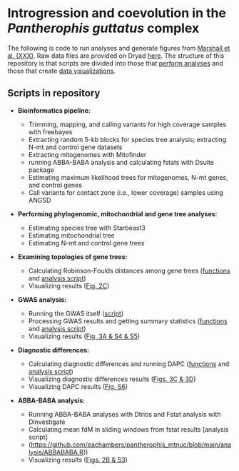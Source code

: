 # Introgression and coevolution in the *Pantherophis guttatus* complex

The following is code to run analyses and generate figures from [Marshall et al. (XXX)](REFER). Raw data files are provided on Dryad [here](https://datadryad.org/XXX). The structure of this repository is that scripts are divided into those that [perform analyses](https://github.com/eachambers/pantherophis_mtnuc/tree/main/analysis) and those that create [data visualizations](https://github.com/eachambers/pantherophis_mtnuc/tree/main/data_viz).

## Scripts in repository

- **Bioinformatics pipeline:**
  - Trimming, mapping, and calling variants for high coverage samples with freebayes
  - Extracting random 5-kb blocks for species tree analysis; extracting N-mt and control gene datasets
  - Extracting mitogenomes with Mitofinder
  - running ABBA-BABA analysis and calculating fstats with Dsuite package
  - Estimating maximum likelihood trees for mitogenomes, N-mt genes, and control genes
  - Call variants for contact zone (i.e., lower coverage) samples using ANGSD
  
- **Performing phylogenomic, mitochondrial and gene tree analyses:**
  - Estimating species tree with Starbeast3
  - Estimating mitochondrial tree
  - Estimating N-mt and control gene trees

- **Examining topologies of gene trees:**
    - Calculating Robinson-Foulds distances among gene trees ([functions](https://github.com/eachambers/pantherophis_mtnuc/blob/main/analysis/RFdists.R) and [analysis script](https://github.com/eachambers/pantherophis_mtnuc/blob/main/analysis/RFdists_analysis.R))
    - Visualizing results ([Fig. 2C](https://github.com/eachambers/pantherophis_mtnuc/blob/main/data_viz/RFdists_figure.R))

- **GWAS analysis:**
    - Running the GWAS itself ([script](REFER))
    - Processing GWAS results and getting summary statistics ([functions](https://github.com/eachambers/pantherophis_mtnuc/blob/main/analysis/GWAS.R) and [analysis script](https://github.com/eachambers/pantherophis_mtnuc/blob/main/analysis/GWAS_analysis.R))
    - Visualizing results ([Fig. 3A & S4 & S5](https://github.com/eachambers/pantherophis_mtnuc/blob/main/data_viz/GWAS_figures.R))

- **Diagnostic differences:**
    - Calculating diagnostic differences and running DAPC ([functions](https://github.com/eachambers/pantherophis_mtnuc/blob/main/analysis/Diagnosticdiffs.R) and [analysis script](https://github.com/eachambers/pantherophis_mtnuc/blob/main/analysis/Diagnosticdiffs_analysis.R))
    - Visualizing diagnostic differences results ([Figs. 3C & 3D](https://github.com/eachambers/pantherophis_mtnuc/blob/main/data_viz/Diagnosticdiffs_figures.R))
    - Visualizing DAPC results ([Fig. S6](https://github.com/eachambers/pantherophis_mtnuc/blob/main/data_viz/Diagnosticdiffs_figures.R))
 
- **ABBA-BABA analysis:**
    - Running ABBA-BABA analyses with Dtrios and Fstat analysis with Dinvestigate
    - Calculating mean fdM in sliding windows from fstat results [analysis script]
    - (https://github.com/eachambers/pantherophis_mtnuc/blob/main/analysis/ABBABABA.R))
    - Visualizing results ([Figs. 2B & S3](https://github.com/eachambers/pantherophis_mtnuc/blob/main/data_viz/ABBABABA_figure.R))
